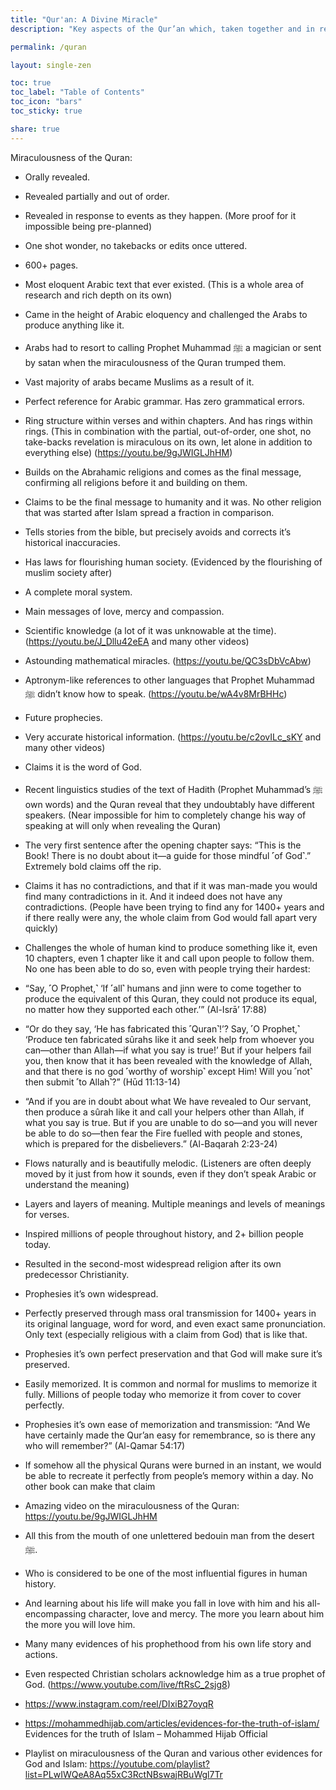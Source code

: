 ```yaml
---
title: "Qur'an: A Divine Miracle"
description: "Key aspects of the Qur’an which, taken together and in relation to one another, demonstrate its miraculous nature."

permalink: /quran

layout: single-zen

toc: true
toc_label: "Table of Contents"
toc_icon: "bars"
toc_sticky: true

share: true
---
```


Miraculousness of the Quran:
- Orally revealed.
- Revealed partially and out of order.
- Revealed in response to events as they happen. (More proof for it impossible being pre-planned)
- One shot wonder, no takebacks or edits once uttered.
- 600+ pages.
- Most eloquent Arabic text that ever existed. (This is a whole area of research and rich depth on its own)
- Came in the height of Arabic eloquency and challenged the Arabs to produce anything like it.
- Arabs had to resort to calling Prophet Muhammad ﷺ a magician or sent by satan when the miraculousness of the Quran trumped them.
- Vast majority of arabs became Muslims as a result of it.
- Perfect reference for Arabic grammar. Has zero grammatical errors.
- Ring structure within verses and within chapters. And has rings within rings. (This in combination with the partial, out-of-order, one shot, no take-backs revelation is miraculous on its own, let alone in addition to everything else) (https://youtu.be/9gJWIGLJhHM)
- Builds on the Abrahamic religions and comes as the final message, confirming all religions before it and building on them.
- Claims to be the final message to humanity and it was. No other religion that was started after Islam spread a fraction in comparison.
- Tells stories from the bible, but precisely avoids and corrects it’s historical inaccuracies.
- Has laws for flourishing human society. (Evidenced by the flourishing of muslim society after)
- A complete moral system.
- Main messages of love, mercy and compassion.
- Scientific knowledge (a lot of it was unknowable at the time). (https://youtu.be/J_Dllu42eEA and many other videos)
- Astounding mathematical miracles. (https://youtu.be/QC3sDbVcAbw)
- Aptronym-like references to other languages that Prophet Muhammad ﷺ didn’t know how to speak. (https://youtu.be/wA4v8MrBHHc)
- Future prophecies.
- Very accurate historical information. (https://youtu.be/c2ovILc_sKY and many other videos)
- Claims it is the word of God.
- Recent linguistics studies of the text of Hadith (Prophet Muhammad’s ﷺ own words) and the Quran reveal that they undoubtably have different speakers. (Near impossible for him to completely change his way of speaking at will only when revealing the Quran)
- The very first sentence after the opening chapter says: “This is the Book! There is no doubt about it—a guide for those mindful ˹of God˺.” Extremely bold claims off the rip.
- Claims it has no contradictions, and that if it was man-made you would find many contradictions in it. And it indeed does not have any contradictions. (People have been trying to find any for 1400+ years and if there really were any, the whole claim from God would fall apart very quickly)
- Challenges the whole of human kind to produce something like it, even 10 chapters, even 1 chapter like it and call upon people to follow them. No one has been able to do so, even with people trying their hardest:
- “Say, ˹O Prophet,˺ ‘If ˹all˺ humans and jinn were to come together to produce the equivalent of this Quran, they could not produce its equal, no matter how they supported each other.’” (Al-Isrā’ 17:88)
- “Or do they say, ‘He has fabricated this ˹Quran˺!’? Say, ˹O Prophet,˺ ‘Produce ten fabricated sûrahs like it and seek help from whoever you can—other than Allah—if what you say is true!’ But if your helpers fail you, then know that it has been revealed with the knowledge of Allah, and that there is no god ˹worthy of worship˺ except Him! Will you ˹not˺ then submit ˹to Allah˺?” (Hūd 11:13-14)
- “And if you are in doubt about what We have revealed to Our servant, then produce a sûrah like it and call your helpers other than Allah, if what you say is true. But if you are unable to do so—and you will never be able to do so—then fear the Fire fuelled with people and stones, which is prepared for the disbelievers.” (Al-Baqarah 2:23-24)
- Flows naturally and is beautifully melodic. (Listeners are often deeply moved by it just from how it sounds, even if they don’t speak Arabic or understand the meaning)
- Layers and layers of meaning. Multiple meanings and levels of meanings for verses.
- Inspired millions of people throughout history, and 2+ billion people today.
- Resulted in the second-most widespread religion after its own predecessor Christianity.
- Prophesies it’s own widespread.
- Perfectly preserved through mass oral transmission for 1400+ years in its original language, word for word, and even exact same pronunciation. Only text (especially religious with a claim from God) that is like that.
- Prophesies it’s own perfect preservation and that God will make sure it’s preserved.
- Easily memorized. It is common and normal for muslims to memorize it fully. Millions of people today who memorize it from cover to cover perfectly.
- Prophesies it’s own ease of memorization and transmission: “And We have certainly made the Qur’an easy for remembrance, so is there any who will remember?” (Al-Qamar 54:17)
- If somehow all the physical Qurans were burned in an instant, we would be able to recreate it perfectly from people’s memory within a day. No other book can make that claim
- Amazing video on the miraculousness of the Quran: https://youtu.be/9gJWIGLJhHM
- All this from the mouth of one unlettered bedouin man from the desert ﷺ.
- Who is considered to be one of the most influential figures in human history.
- And learning about his life will make you fall in love with him and his all-encompassing character, love and mercy. The more you learn about him the more you will love him.
- Many many evidences of his prophethood from his own life story and actions.
- Even respected Christian scholars acknowledge him as a true prophet of God. (https://www.youtube.com/live/ftRsC_2sjg8)
- https://www.instagram.com/reel/DIxiB27oyqR
- https://mohammedhijab.com/articles/evidences-for-the-truth-of-islam/ Evidences for the truth of Islam – Mohammed Hijab Official

- Playlist on miraculousness of the Quran and various other evidences for God and Islam: https://youtube.com/playlist?list=PLwIWQeA8Aq55xC3RctNBswajRBuWgl7Tr
